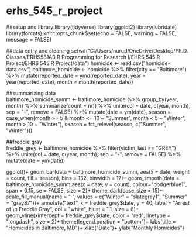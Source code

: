 # erhs_545_r_project


##setup and library
library(tidyverse)
library(ggplot2)
library(lubridate)
library(forcats)
knitr::opts_chunk$set(echo = FALSE, warning = FALSE, message = FALSE)

##data entry and cleaning
setwd("C:/Users/nurud/OneDrive/Desktop/Ph.D. Classes/ERHS581A3 R Programming for Research I/EHRS 545 R Project/EHRS 545 R Project/data")
homicide <- read.csv("homicide-data.csv")
baltimore_homicide <- homicide %>% 
  filter(city == "Baltimore") %>% 
  mutate(reported_date = ymd(reported_date),
         year = year(reported_date),
         month = month(reported_date))

##summarizing data       
baltimore_homicide_summ <- baltimore_homicide %>% 
  group_by(year, month) %>% 
  summarize(count = n()) %>% 
  unite(col = date, c(year, month), sep = "-",
        remove = FALSE) %>% 
  mutate(date = ym(date),
         season = case_when(month >= 5 & month <= 10 ~ "Summer",
                            month < 5 ~ "Winter",
                            month > 10 ~ "Winter"),
         season = fct_relevel(season, c("Summer", "Winter")))

##freddie gray         
freddie_grey <- baltimore_homicide %>% 
  filter(victim_last == "GREY") %>% 
  unite(col = date, c(year, month), sep = "-",
        remove = FALSE) %>% 
  mutate(date = ym(date))
  
ggplot()+
  geom_bar(data = baltimore_homicide_summ,
                 aes(x = date, weight = count, fill = season), 
                 bins = 132, binwidth = 17)+
  geom_smooth(data = baltimore_homicide_summ,aes(x = date, y = count), colour="dodgerblue1", 
              span = 0.15, se = FALSE, size = 2)+
  theme_dark(base_size = 15)+
  scale_fill_manual(name = " ", values = c("Winter" = "slategray1",
                               "Summer" = "gray87"))+
  annotate("text", x = freddie_grey$date, y = 40, label = "Arrest of \n Freddie Gray",
           col = "white", hjust = 1.1, size = 6)+
  geom_vline(xintercept = freddie_grey$date, color = "red", linetype = "longdash",
             size = 2)+
  theme(legend.position = "bottom")+
  labs(title = "Homicides in Baltimore, MD")+
  xlab("Date")+
  ylab("Monthly Homicides")